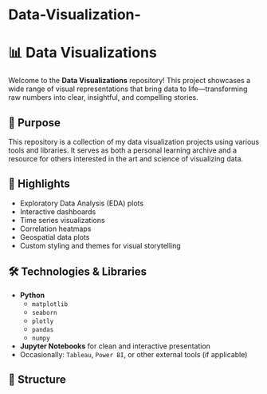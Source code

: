 # Data-Visualization-
# 📊 Data Visualizations

Welcome to the **Data Visualizations** repository! This project showcases a wide range of visual representations that bring data to life—transforming raw numbers into clear, insightful, and compelling stories.

## 🚀 Purpose

This repository is a collection of my data visualization projects using various tools and libraries. It serves as both a personal learning archive and a resource for others interested in the art and science of visualizing data.

## 📌 Highlights

- Exploratory Data Analysis (EDA) plots
- Interactive dashboards
- Time series visualizations
- Correlation heatmaps
- Geospatial data plots
- Custom styling and themes for visual storytelling

## 🛠 Technologies & Libraries

- **Python**
  - `matplotlib`
  - `seaborn`
  - `plotly`
  - `pandas`
  - `numpy`
- **Jupyter Notebooks** for clean and interactive presentation
- Occasionally: `Tableau`, `Power BI`, or other external tools (if applicable)

## 📁 Structure

